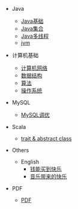 
* Java

  * [Java基础](./docs/b-1面试题总结-Java基础.md)
  * [Java集合](./docs/b-2Java集合.md)
  * [Java多线程](./docs/b-3Java多线程.md)
  * [jvm](./docs/b-4jvm.md)

* 计算机基础

  * [计算机网络](./docs/c-1计算机网络.md)
  * [数据结构](./docs/c-2数据结构.md)
  * [算法](./docs/c-3算法.md)
  * [操作系统](./docs/c-4操作系统.md)

* MySQL 
  * [MySQL调优](./docs/mysql-1MySQL调优.md)

* Scala
  * [trait & abstract class](./docs/scala-1trait_abstractclass.md)

* Others
	* English
		* [钱能买到快乐](./docs/others/eng/钱能买到快乐.md)
		* [音乐带来的快乐](./docs/others/eng/音乐带来的快乐.md)

* PDF
	* [PDF](./docs/pdf.md)
